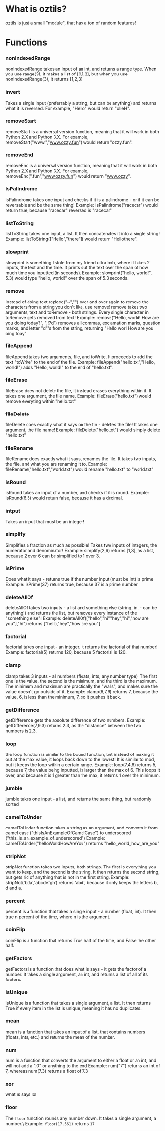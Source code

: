 # What is oztils?
oztils is just a small "module", that has a ton of random features!
# Functions
### nonIndexedRange
nonIndexedRange takes an input of an int, and returns a range type. 
When you use range(3), it makes a list of [0,1,2], but when you use nonIndexedRange(3), it returns [1,2,3]
### invert
Takes a single input (preferrably a string, but can be anything) and returns what it is reversed.
For example, "Hello" would return "olleH".
### removeStart
removeStart is a universal version function, meaning that it will work in both Python 2.X and Python 3.X.
For example, removeStart("www.","www.ozzy.fun") would return "ozzy.fun".
### removeEnd
removeEnd is a universal version function, meaning that it will work in both Python 2.X and Python 3.X.
For example, removeEnd(".fun","www.ozzy.fun") would return "www.ozzy".
### isPalindrome
isPalindrome takes one input and checks if it is a palindrome - or if it can be reversable and be the same thing!
Example: isPalindrome("racecar") would return true, because "racecar" reversed is "racecar"
### listToString
listToString takes one input, a list. It then concatenates it into a single string!
Example: listToString(["Hello","there"]) would return "Hellothere".
### slowprint
slowprint is something I stole from my friend ultra bob, where it takes 2 inputs, the text and the time.
It prints out the text over the span of how much time you inputted (in seconds).
Example: slowprint("hello, world!", 5.3) would type "hello, world!" over the span of 5.3 seconds.
### remove
Instead of doing text.replace("~","") over and over again to remove the characters from a string you don't like, use remove!
remove takes two arguments, text and toRemove - both strings. Every single character in toRemove gets removed from text!
Example: remove("Hello, world! How are you doing today?", ",!?d") removes all commas, exclamation marks, question marks, and letter "d"'s from the string, returning "Hello worl How are you oing toay"
### fileAppend
fileAppend takes two arguments, file, and toWrite. It proceeds to add the text "toWrite" to the end of the file.
Example: fileAppend("hello.txt","Hello, world!") adds "Hello, world!" to the end of "hello.txt".
### fileErase
fileErase does not delete the file, it instead erases everything within it. It takes one argument, the file name.
Example: fileErase("hello.txt") would remove everyting within "hello.txt"
### fileDelete
fileDelete does exactly what it says on the tin - deletes the file! It takes one argument, the file name!
Example: fileDelete("hello.txt") would simply delete "hello.txt"
### fileRename
fileRename does exactly what it says, renames the file. It takes two inputs, the file, and what you are renaming it to.
Example: fileRename("hello.txt","world.txt") would rename "hello.txt" to "world.txt"
### isRound
isRound takes an input of a number, and checks if it is round.
Example: isRound(6.3) would return false, because it has a decimal.
### intput
Takes an input that must be an integer!
### simplify
Simplifies a fraction as much as possible! Takes two inputs of integers, the numerator and denominator!
Example: simplify(2,6) returns [1,3], as a list, because 2 over 6 can be simplified to 1 over 3.
### isPrime
Does what it says - returns true if the number input (must be int) is prime
Example: isPrime(37) returns true, because 37 is a prime number!
### deleteAllOf
deleteAllOf takes two inputs - a list and something else (string, int - can be anything!) and returns the list, but removes every instance of the "something else"!
Example: deleteAllOf(["hello","hi","hey","hi","how are you"],"hi") returns ["hello,"hey","how are you"]
### factorial
factorial takes one input - an integer. It returns the factorial of that number!
Example: factorial(5) returns 120, because 5 factorial is 120.
### clamp
clamp takes 3 inputs - all numbers (floats, ints, any number type). The first one is the value, the second is the minimum, and the third is the maximum. The minimum and maximum are practically the "walls", and makes sure the value doesn't go outside of it.
Example: clamp(6,7,9) returns 7, because the value, 6, is less than the minimum, 7, so it pushes it back.
### getDifference
getDifference gets the absolute difference of two numbers.
Example: getDifference(7,9.3) returns 2.3, as the "distance" between the two numbers is 2.3.
### loop
the loop function is similar to the bound function, but instead of maxing it out at the max value, it loops back down to the lowest! It is similar to mod, but it keeps the loop within a certain range.
Example: loop(7,4,6) returns 5, because 7, the value being inputted, is larger than the max of 6. This loops it over, and because it is 1 greater than the max, it returns 1 over the minimum.
### jumble
jumble takes one input - a list, and returns the same thing, but randomly sorted
### camelToUnder
camelToUnder function takes a string as an argument, and converts it from camel case ("thisIsAnExampleOfCamelCase") to underscored ("this_is_an_example_of_underscored")
Example:
camelToUnder("helloWorldHowAreYou") returns "hello_world_how_are_you"
### stripNot
stripNot function takes two inputs, both strings. The first is everything you want to keep, and the second is the string. It then returns the second string, but gets rid of anything that is not in the first string.
Example:
stripNot('bda','abcdefgh') returns 'abd', because it only keeps the letters b, d and a.
### percent
percent is a function that takes a single input - a number (float, int). It then true n percent of the time, where n is the argument.
### coinFlip
coinFlip is a function that returns True half of the time, and False the other half.
### getFactors
getFactors is a function that does what is says - it gets the factor of a number. It takes a single argument, an int, and returns a list of all of its factors.
### isUnique
isUnique is a function that takes a single argument, a list. It then returns True if every item in the list is unique, meaning it has no duplicates.
### mean
mean is a function that takes an input of a list, that contains numbers (floats, ints, etc.) and returns the mean of the number.
### num
num is a function that converts the argument to either a float or an int, and will not add a ".0" or anything to the end
Example:
num("7") returns an int of 7, whereas num(7.3) returns a float of 7.3
### xor
what is says lol
### floor
The `floor` function rounds any number down. It takes a single argument, a number.\ Example: ```floor(17.561)``` returns ```17```